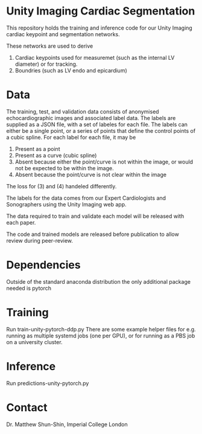# Unity Imaging Cardiac Segmentation

This repository holds the training and inference code for our Unity Imaging cardiac keypoint and segmentation networks.

These networks are used to derive
1) Cardiac keypoints used for measuremet (such as the internal LV diameter) or for tracking.
2) Boundries (such as LV endo and epicardium)

# Data

The training, test, and validation data consists of anonymised echocardiographic images and associated label data.
The labels are supplied as a JSON file, with a set of labeles for each file. The labels can either be a single point, or a series of points that define the control points of a cubic spline.
For each label for each file, it may be
1) Present as a point
2) Present as a curve (cubic spline)
3) Absent because either the point/curve is not within the image, or would not be expected to be within the image.
4) Absent because the point/curve is not clear within the image

The loss for (3) and (4) handeled differently.

The labels for the data comes from our Expert Cardiologists and Sonographers using the Unity Imaging web app.

The data required to train and validate each model will be released with each paper.

The code and trained models are released before publication to allow review during peer-review.


# Dependencies
Outside of the standard anaconda distribution the only additional package needed is pytorch


# Training

Run train-unity-pytorch-ddp.py
There are some example helper files for e.g. running as multiple systemd jobs (one per GPU), or for running as a PBS job on a university cluster.

# Inference

Run predictions-unity-pytorch.py

# Contact

Dr. Matthew Shun-Shin, Imperial College London